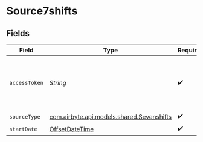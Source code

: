 # Source7shifts


## Fields

| Field                                                                                     | Type                                                                                      | Required                                                                                  | Description                                                                               |
| ----------------------------------------------------------------------------------------- | ----------------------------------------------------------------------------------------- | ----------------------------------------------------------------------------------------- | ----------------------------------------------------------------------------------------- |
| `accessToken`                                                                             | *String*                                                                                  | :heavy_check_mark:                                                                        | Access token to use for authentication. Generate it in the 7shifts Developer Tools.       |
| `sourceType`                                                                              | [com.airbyte.api.models.shared.Sevenshifts](../../models/shared/Sevenshifts.md)           | :heavy_check_mark:                                                                        | N/A                                                                                       |
| `startDate`                                                                               | [OffsetDateTime](https://docs.oracle.com/javase/8/docs/api/java/time/OffsetDateTime.html) | :heavy_check_mark:                                                                        | N/A                                                                                       |